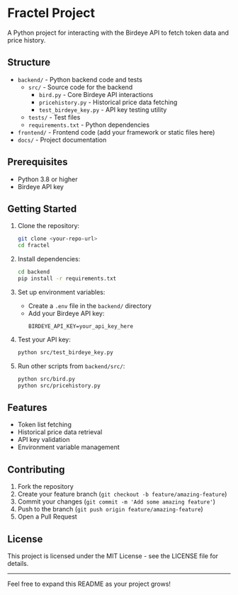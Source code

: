 # Fractel Project

A Python project for interacting with the Birdeye API to fetch token data and price history.

## Structure

- `backend/` - Python backend code and tests
  - `src/` - Source code for the backend
    - `bird.py` - Core Birdeye API interactions
    - `pricehistory.py` - Historical price data fetching
    - `test_birdeye_key.py` - API key testing utility
  - `tests/` - Test files
  - `requirements.txt` - Python dependencies
- `frontend/` - Frontend code (add your framework or static files here)
- `docs/` - Project documentation

## Prerequisites

- Python 3.8 or higher
- Birdeye API key

## Getting Started

1. Clone the repository:

   ```bash
   git clone <your-repo-url>
   cd fractel
   ```

2. Install dependencies:

   ```bash
   cd backend
   pip install -r requirements.txt
   ```

3. Set up environment variables:

   - Create a `.env` file in the `backend/` directory
   - Add your Birdeye API key:
     ```
     BIRDEYE_API_KEY=your_api_key_here
     ```

4. Test your API key:

   ```bash
   python src/test_birdeye_key.py
   ```

5. Run other scripts from `backend/src/`:
   ```bash
   python src/bird.py
   python src/pricehistory.py
   ```

## Features

- Token list fetching
- Historical price data retrieval
- API key validation
- Environment variable management

## Contributing

1. Fork the repository
2. Create your feature branch (`git checkout -b feature/amazing-feature`)
3. Commit your changes (`git commit -m 'Add some amazing feature'`)
4. Push to the branch (`git push origin feature/amazing-feature`)
5. Open a Pull Request

## License

This project is licensed under the MIT License - see the LICENSE file for details.

---

Feel free to expand this README as your project grows!
